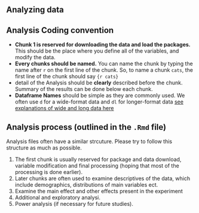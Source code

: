 ## Analyzing data

## Analysis Coding convention

- **Chunk 1 is reserved for downloading the data and load the packages.** This should be the place where you define all of the variables, and modify the data.
- **Every chunks should be named.** You can name the chunk by typing the name after `r` on the first line of the chunk. So, to name a chunk `cats`, the first line of the chunk should say `{r cats}`
- detail of the Analysis should be **clearly** described before the chunk. Summary of the results can be done below each chunk.
- **Dataframe Names** should be simple as they are commonly used. We often use `d` for a wide-format data and `dl` for longer-format data [see explanations of wide and long data here](https://en.wikipedia.org/wiki/Wide_and_narrow_data)

## Analysis process (outlined in the `.Rmd` file)
Analysis files often have a similar strcuture. Please try to follow this structure as much as possible.
1. The first chunk is usually reserved for package and data download, variable modification and final processing (hoping that most of the processing is done earlier).
2. Later chunks are often used to examine descriptives of the data, which include demographics, distributions of main variables ect.
3. Examine the main effect and other effects present in the experiment
4. Additional and exploratory analysi.
5. Power analysis (if necessary for future studies). 
